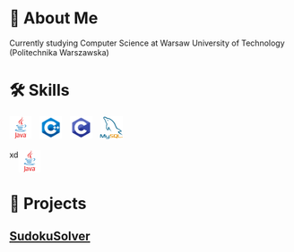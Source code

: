# 🚀 About Me
Currently studying Computer Science at Warsaw University of Technology (Politechnika Warszawska)

# 🛠 Skills

<div>
    <img style="margin-right: 10px;" height="40" src="java.webp">
    <img style="margin-right: 10px;" height="40" src="cpp.png">
    <img style="margin-right: 10px;" height="40" src="c.png">
    <img height="40" src="mysql.png">
</div>
<br>

<div style="display: flex">
    <div>xd</div>
    <img height="40" src="java.webp">
</div>
           
# 🚩 Projects
## [SudokuSolver](https://github.com/MrMozart3/SudokuSolver)
